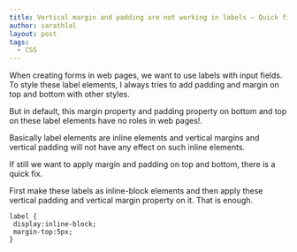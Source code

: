 ```yaml
---
title: Vertical margin and padding are not working in labels – Quick fix
author: sarathlal
layout: post
tags:
  - CSS
---
```


When creating forms in web pages, we want to use labels with input fields. To style these label elements, I always tries to add padding and margin on top and bottom with other styles.

But in default, this margin property and padding property on bottom and top on these label elements have no roles in web pages!.

Basically label elements are inline elements and vertical margins and vertical padding will not have any effect on such inline elements.

If still we want to apply margin and padding on top and bottom, there is a quick fix.

First make these labels as inline-block elements and then apply these vertical padding and vertical margin property on it. That is enough.

	label {
	 display:inline-block;
	 margin-top:5px;
	}
